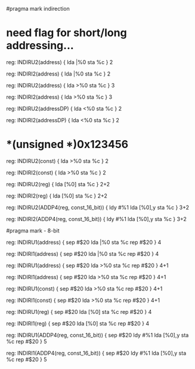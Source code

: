 #pragma mark indirection
# need flag for short/long addressing...

reg: INDIRU2(address) {
	lda |%0
	sta %c
} 2

reg: INDIRI2(address) {
    lda |%0
    sta %c
} 2


reg: INDIRU2(address) {
	lda >%0
	sta %c
} 3

reg: INDIRI2(address) {
    lda >%0
    sta %c
} 3

reg: INDIRU2(addressDP) {
    lda <%0
    sta %c
} 2

reg: INDIRI2(addressDP) {
    lda <%0
    sta %c
} 2

# *(unsigned *)0x123456

reg: INDIRU2(const) {
    lda >%0
    sta %c
} 2

reg: INDIRI2(const) {
    lda >%0
    sta %c
} 2


reg: INDIRU2(reg) {
    lda [%0]
    sta %c
} 2+2

reg: INDIRI2(reg) {
    lda [%0]
    sta %c
} 2+2

reg: INDIRU2(ADDP4(reg, const_16_bit)) {
    ldy #%1
    lda [%0],y
    sta %c
} 3+2

reg: INDIRI2(ADDP4(reg, const_16_bit)) {
    ldy #%1
    lda [%0],y
    sta %c
} 3+2



#pragma mark - 8-bit

reg: INDIRU1(address) {
    sep #$20
    lda |%0
    sta %c
    rep #$20
} 4

reg: INDIRI1(address) {
    sep #$20
    lda |%0
    sta %c
    rep #$20
} 4

reg: INDIRU1(address) {
    sep #$20
    lda >%0
    sta %c
    rep #$20
} 4+1

reg: INDIRI1(address) {
    sep #$20
    lda >%0
    sta %c
    rep #$20
} 4+1

reg: INDIRU1(const) {
    sep #$20
    lda >%0
    sta %c
    rep #$20
} 4+1

reg: INDIRI1(const) {
    sep #$20
    lda >%0
    sta %c
    rep #$20
} 4+1


reg: INDIRU1(reg) {
    sep #$20
    lda [%0]
    sta %c
    rep #$20
} 4

reg: INDIRI1(reg) {
    sep #$20
    lda [%0]
    sta %c
    rep #$20
} 4

reg: INDIRU1(ADDP4(reg, const_16_bit)) {
    sep #$20
    ldy #%1
    lda [%0],y
    sta %c
    rep #$20
} 5

reg: INDIRI1(ADDP4(reg, const_16_bit)) {
    sep #$20
    ldy #%1
    lda [%0],y
    sta %c
    rep #$20
} 5